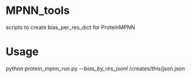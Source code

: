 # MPNN_tools
scripts to create bias_per_res_dict for ProteinMPNN

# Usage
python protein_mpnn_run.py *--bias_by_res_jsonl* /creates/this/json.json

